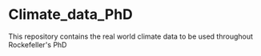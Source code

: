 # Climate_data_PhD
This repository contains the real world climate data to be used throughout Rockefeller's PhD
